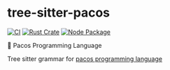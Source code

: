 # tree-sitter-pacos

[![CI](https://github.com/pyrossh/tree-sitter-pacos/actions/workflows/ci.yml/badge.svg)](https://github.com/pyrossh/tree-sitter-pacos/actions/workflows/ci.yml)
[![Rust Crate](https://img.shields.io/crates/v/tree-sitter-pacos.svg)](https://crates.io/crates/tree-sitter-pacos)
[![Node Package](https://img.shields.io/npm/v/tree-sitter-pacos.svg)](https://www.npmjs.com/package/tree-sitter-pacos)

👾 Pacos Programming Language

Tree sitter grammar for [pacos programming language](https://github.com/pyrossh/pacos.sh)